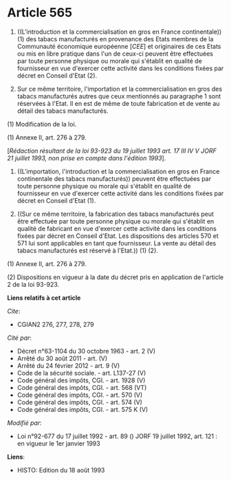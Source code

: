 # Article 565

1. ((L'introduction et la commercialisation en gros en France continentale)) (1) des tabacs manufacturés en provenance des
Etats membres de la Communauté économique européenne [*CEE*] et originaires de ces Etats ou mis en libre pratique dans l'un
de ceux-ci peuvent être effectuées par toute personne physique ou morale qui s'établit en qualité de fournisseur en vue
d'exercer cette activité dans les conditions fixées par décret en Conseil d'Etat (2).

2. Sur ce même territoire, l'importation et la commercialisation en gros des tabacs manufacturés autres que ceux mentionnés
au paragraphe 1 sont réservées à l'Etat. Il en est de même de toute fabrication et de vente au détail des tabacs
manufacturés.

(1) Modification de la loi.

(1) Annexe II, art. 276 à 279.

[*Rédaction résultant de la loi 93-923 du 19 juillet 1993 art. 17 III IV V JORF 21 juillet 1993, non prise en compte dans
l'édition 1993*].

1. ((L'importation, l'introduction et la commercialisation en gros en France continentale des tabacs manufacturés)) peuvent
être effectuées par toute personne physique ou morale qui s'établit en qualité de fournisseur en vue d'exercer cette activité
dans les conditions fixées par décret en Conseil d'Etat (1).

2. ((Sur ce même territoire, la fabrication des tabacs manufacturés peut être effectuée par toute personne physique ou morale
qui s'établit en qualité de fabricant en vue d'exercer cette activité dans les conditions fixées par décret en Conseil
d'Etat. Les dispositions des articles 570 et 571 lui sont applicables en tant que fournisseur. La vente au détail des tabacs
manufacturés est réservé à l'Etat.)) (1) (2).

(1) Annexe II, art. 276 à 279.

(2) Dispositions en vigueur à la date du décret pris en application de l'article 2 de la loi 93-923.

**Liens relatifs à cet article**

_Cite_:

  - CGIAN2 276, 277, 278, 279

_Cité par_:

  - Décret n°63-1104 du 30 octobre 1963 - art. 2 (V)
  - Arrêté du 30 août 2011 - art. (V)
  - Arrêté du 24 février 2012 - art. 9 (V)
  - Code de la sécurité sociale. - art. L137-27 (V)
  - Code général des impôts, CGI. - art. 1928 (V)
  - Code général des impôts, CGI. - art. 568 (VT)
  - Code général des impôts, CGI. - art. 570 (V)
  - Code général des impôts, CGI. - art. 574 (V)
  - Code général des impôts, CGI. - art. 575 K (V)

_Modifié par_:

  - Loi n°92-677 du 17 juillet 1992 - art. 89 () JORF 19 juillet 1992, art. 121 : en vigueur le 1er janvier 1993

**Liens**:

  - HISTO: Edition du 18 août 1993
